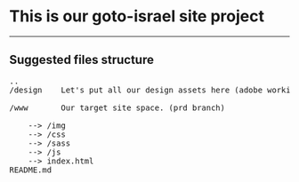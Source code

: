 <h1>This is our goto-israel site project</h1>

<hr>

<h2>Suggested files structure</h2>

<pre>
..
/design    Let's put all our design assets here (adobe working projects, pictures, sketches, e.t.c) 

/www       Our target site space. (prd branch)       

	--> /img
	--> /css
	--> /sass
	--> /js
	--> index.html
README.md

</pre>

